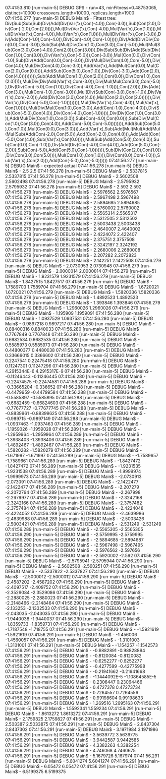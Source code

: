 07:41:53.810 [run-main-5] DEBUG GP$ - run=43, minFitness=0.48753065, distinct=10000 crossovers.length=10000, replicas.length=1900
07:41:56.277 [run-main-5] DEBUG Main$ - Fittest tree: Div(Sub(Sub(Sub(Div(Add(Div(Var('x),Con(-4.0)),Con(-3.0)),Sub(Con(2.0),Div(Con(-2.0),Con(2.0)))),Mul(Div(Var('x),Con(-4.0)),Mul(Var('x),Con(1.0)))),Mul(Div(Var('x),Con(-4.0)),Mul(Var('x),Con(1.0)))),Mul(Div(Var('x),Con(-3.0)),Div(Add(Con(-1.0),Con(-4.0)),Div(Con(-4.0),Con(-1.0))))),Div(Add(Div(Div(Con(0.0),Con(-3.0)),Sub(Sub(Mul(Div(Con(1.0),Con(3.0)),Con(-5.0)),Mul(Mul(Sub(Con(3.0),Con(-4.0)),Con(2.0)),Con(3.0))),Div(Sub(Sub(Div(Add(Sub(Div(Con(1.0),Con(3.0)),Div(Var('x),Con(-5.0))),Con(-3.0)),Mul(Con(0.0),Div(Con(-1.0),Sub(Div(Add(Con(0.0),Con(-3.0)),Div(Mul(Div(Con(4.0),Con(-5.0)),Div(Con(4.0),Mul(Div(Con(4.0),Con(-3.0)),Add(Var('x),Add(Mul(Con(0.0),Mul(Con(2.0),Con(0.0))),Add(Sub(Con(5.0),Con(1.0)),Div(Con(-3.0),Add(Con(2.0),Con(4.0))))))))),Sub(Add(Mul(Con(1.0),Con(2.0)),Con(0.0)),Div(Con(1.0),Con(2.0))))),Mul(Div(Div(Add(Var('x),Con(-3.0)),Div(Mul(Mul(Con(3.0),Con(-5.0)),Div(Div(Con(-5.0),Con(1.0)),Div(Con(-4.0),Con(-1.0)))),Con(2.0))),Div(Add(Con(3.0),Mul(Con(-1.0),Con(-3.0))),Mul(Div(Sub(Con(-3.0),Con(-1.0)),Div(Var('x),Con(-2.0))),Add(Div(Con(3.0),Con(4.0)),Mul(Con(2.0),Con(2.0)))))),Div(Var('x),Div(Con(-5.0),Con(-1.0)))))))),Mul(Div(Var('x),Con(-4.0)),Mul(Var('x),Con(1.0)))),Mul(Div(Mul(Con(1.0),Con(3.0)),Add(Con(-1.0),Con(-4.0))),Div(Sub(Con(-5.0),Con(4.0)),Div(Con(-4.0),Con(-1.0))))),Div(Div(Con(1.0),Con(3.0)),Add(Mul(Div(Con(1.0),Con(3.0)),Sub(Con(-4.0),Con(0.0))),Sub(Div(Mul(Con(1.0),Con(3.0)),Con(4.0)),Add(Con(-5.0),Con(-5.0)))))))),Add(Sub(Con(5.0),Con(1.0)),Mul(Con(0.0),Con(3.0)))),Add(Var('x),Sub(Add(Mul(Mul(Add(Mul(Mul(Sub(Add(Con(-2.0),Con(5.0)),Add(Con(-2.0),Con(4.0))),Add(Add(Con(-5.0),Con(4.0)),Sub(Var('x),Con(0.0)))),Mul(Sub(Add(Con(5.0),Con(4.0)),Sub(Con(0.0),Con(-1.0))),Div(Add(Div(Con(-4.0),Con(4.0)),Add(Con(5.0),Con(-2.0))),Sub(Con(-5.0),Add(Con(5.0),Con(-1.0)))))),Sub(Div(Con(2.0),Con(1.0)),Div(Con(3.0),Con(5.0)))),Mul(Con(1.0),Con(1.0))),Div(Con(0.0),Con(-1.0))),Sub(Var('x),Con(2.0))),Add(Con(-5.0),Con(-5.0))))))
07:41:56.277 [run-main-5] DEBUG Main$ - expected    actual
07:41:56.278 [run-main-5] DEBUG Main$ - 2.5  2.5
07:41:56.278 [run-main-5] DEBUG Main$ - 2.5337815  2.5337815
07:41:56.278 [run-main-5] DEBUG Main$ - 2.5602508  2.5602498
07:41:56.278 [run-main-5] DEBUG Main$ - 2.5795932  2.5795932
07:41:56.278 [run-main-5] DEBUG Main$ - 2.592  2.592
07:41:56.278 [run-main-5] DEBUG Main$ - 2.5976562  2.5976567
07:41:56.278 [run-main-5] DEBUG Main$ - 2.5967498  2.5967498
07:41:56.278 [run-main-5] DEBUG Main$ - 2.5894685  2.5894685
07:41:56.278 [run-main-5] DEBUG Main$ - 2.5760002  2.5760002
07:41:56.278 [run-main-5] DEBUG Main$ - 2.5565314  2.5565317
07:41:56.278 [run-main-5] DEBUG Main$ - 2.5312505  2.5312502
07:41:56.278 [run-main-5] DEBUG Main$ - 2.5003438  2.5003438
07:41:56.278 [run-main-5] DEBUG Main$ - 2.4640007  2.4640002
07:41:56.278 [run-main-5] DEBUG Main$ - 2.4224072  2.422407
07:41:56.278 [run-main-5] DEBUG Main$ - 2.375751  2.3757508
07:41:56.278 [run-main-5] DEBUG Main$ - 2.3242197  2.3242192
07:41:56.279 [run-main-5] DEBUG Main$ - 2.2680006  2.2680008
07:41:56.279 [run-main-5] DEBUG Main$ - 2.207282  2.2072823
07:41:56.279 [run-main-5] DEBUG Main$ - 2.142251  2.1422508
07:41:56.279 [run-main-5] DEBUG Main$ - 2.0730953  2.0730948
07:41:56.279 [run-main-5] DEBUG Main$ - 2.0000014  2.0000014
07:41:56.279 [run-main-5] DEBUG Main$ - 1.9231579  1.9231579
07:41:56.279 [run-main-5] DEBUG Main$ - 1.8427515  1.8427517
07:41:56.279 [run-main-5] DEBUG Main$ - 1.7589703  1.7589704
07:41:56.279 [run-main-5] DEBUG Main$ - 1.6720021  1.6720021
07:41:56.279 [run-main-5] DEBUG Main$ - 1.5820336  1.5820336
07:41:56.279 [run-main-5] DEBUG Main$ - 1.4892523  1.4892523
07:41:56.279 [run-main-5] DEBUG Main$ - 1.393846  1.393846
07:41:56.279 [run-main-5] DEBUG Main$ - 1.2960026  1.2960026
07:41:56.279 [run-main-5] DEBUG Main$ - 1.195909  1.1959091
07:41:56.280 [run-main-5] DEBUG Main$ - 1.0937529  1.0937531
07:41:56.280 [run-main-5] DEBUG Main$ - 0.9897218  0.9897217
07:41:56.280 [run-main-5] DEBUG Main$ - 0.88400316  0.8840033
07:41:56.280 [run-main-5] DEBUG Main$ - 0.7767849  0.7767848
07:41:56.280 [run-main-5] DEBUG Main$ - 0.6682534  0.6682535
07:41:56.280 [run-main-5] DEBUG Main$ - 0.5585973  0.5585973
07:41:56.280 [run-main-5] DEBUG Main$ - 0.44800377  0.4480038
07:41:56.280 [run-main-5] DEBUG Main$ - 0.33666015  0.3366602
07:41:56.280 [run-main-5] DEBUG Main$ - 0.2247541  0.22475418
07:41:56.280 [run-main-5] DEBUG Main$ - 0.11247301  0.11247296
07:41:56.280 [run-main-5] DEBUG Main$ - 4.2915344E-6  4.2915317E-6
07:41:56.280 [run-main-5] DEBUG Main$ - -0.11246443  -0.11246445
07:41:56.280 [run-main-5] DEBUG Main$ - -0.22474575  -0.22474581
07:41:56.288 [run-main-5] DEBUG Main$ - -0.33665204  -0.336652
07:41:56.288 [run-main-5] DEBUG Main$ - -0.4479959  -0.44799584
07:41:56.288 [run-main-5] DEBUG Main$ - -0.5585897  -0.5585895
07:41:56.288 [run-main-5] DEBUG Main$ - -0.6682459  -0.66824603
07:41:56.288 [run-main-5] DEBUG Main$ - -0.77677727  -0.77677745
07:41:56.288 [run-main-5] DEBUG Main$ - -0.8839961  -0.88399625
07:41:56.288 [run-main-5] DEBUG Main$ - -0.989715  -0.9897149
07:41:56.288 [run-main-5] DEBUG Main$ - -1.0937463  -1.0937463
07:41:56.289 [run-main-5] DEBUG Main$ - -1.1959026  -1.1959028
07:41:56.289 [run-main-5] DEBUG Main$ - -1.2959964  -1.2959964
07:41:56.289 [run-main-5] DEBUG Main$ - -1.3938403  -1.3938406
07:41:56.289 [run-main-5] DEBUG Main$ - -1.4892467  -1.4892467
07:41:56.289 [run-main-5] DEBUG Main$ - -1.5820282  -1.5820279
07:41:56.289 [run-main-5] DEBUG Main$ - -1.671997  -1.671997
07:41:56.289 [run-main-5] DEBUG Main$ - -1.7589657  -1.7589661
07:41:56.289 [run-main-5] DEBUG Main$ - -1.8427472  -1.8427472
07:41:56.289 [run-main-5] DEBUG Main$ - -1.9231535  -1.9231538
07:41:56.289 [run-main-5] DEBUG Main$ - -1.9999974  -1.9999973
07:41:56.289 [run-main-5] DEBUG Main$ - -2.0730913  -2.073091
07:41:56.289 [run-main-5] DEBUG Main$ - -2.1422477  -2.1422477
07:41:56.289 [run-main-5] DEBUG Main$ - -2.207279  -2.2072794
07:41:56.289 [run-main-5] DEBUG Main$ - -2.267998  -2.2679977
07:41:56.289 [run-main-5] DEBUG Main$ - -2.3242168  -2.3242166
07:41:56.289 [run-main-5] DEBUG Main$ - -2.3757482  -2.3757484
07:41:56.289 [run-main-5] DEBUG Main$ - -2.4224048  -2.4224052
07:41:56.289 [run-main-5] DEBUG Main$ - -2.4639986  -2.4639988
07:41:56.289 [run-main-5] DEBUG Main$ - -2.5003426  -2.5003421
07:41:56.289 [run-main-5] DEBUG Main$ - -2.531249  -2.531249
07:41:56.289 [run-main-5] DEBUG Main$ - -2.5565305  -2.5565305
07:41:56.290 [run-main-5] DEBUG Main$ - -2.5759995  -2.5759995
07:41:56.290 [run-main-5] DEBUG Main$ - -2.5894685  -2.5894687
07:41:56.290 [run-main-5] DEBUG Main$ - -2.5967498  -2.5967495
07:41:56.290 [run-main-5] DEBUG Main$ - -2.5976562  -2.597656
07:41:56.290 [run-main-5] DEBUG Main$ - -2.5920002  -2.592
07:41:56.290 [run-main-5] DEBUG Main$ - -2.5795941  -2.5795944
07:41:56.290 [run-main-5] DEBUG Main$ - -2.5602508  -2.560251
07:41:56.290 [run-main-5] DEBUG Main$ - -2.5337822  -2.5337827
07:41:56.290 [run-main-5] DEBUG Main$ - -2.5000012  -2.5000012
07:41:56.290 [run-main-5] DEBUG Main$ - -2.4587202  -2.4587202
07:41:56.290 [run-main-5] DEBUG Main$ - -2.4097517  -2.409752
07:41:56.290 [run-main-5] DEBUG Main$ - -2.3529084  -2.3529086
07:41:56.290 [run-main-5] DEBUG Main$ - -2.2880025  -2.2880023
07:41:56.290 [run-main-5] DEBUG Main$ - -2.2148466  -2.2148464
07:41:56.290 [run-main-5] DEBUG Main$ - -2.133253  -2.1332533
07:41:56.290 [run-main-5] DEBUG Main$ - -2.043035  -2.043035
07:41:56.290 [run-main-5] DEBUG Main$ - -1.9440038  -1.9440037
07:41:56.290 [run-main-5] DEBUG Main$ - -1.8359733  -1.8359731
07:41:56.290 [run-main-5] DEBUG Main$ - -1.7187548  -1.718755
07:41:56.291 [run-main-5] DEBUG Main$ - -1.5921619  -1.5921619
07:41:56.291 [run-main-5] DEBUG Main$ - -1.456006  -1.4560057
07:41:56.291 [run-main-5] DEBUG Main$ - -1.3101003  -1.3101001
07:41:56.291 [run-main-5] DEBUG Main$ - -1.154257  -1.1542573
07:41:56.291 [run-main-5] DEBUG Main$ - -0.9882891  -0.98828894
07:41:56.291 [run-main-5] DEBUG Main$ - -0.8120084  -0.8120082
07:41:56.291 [run-main-5] DEBUG Main$ - -0.6252277  -0.6252277
07:41:56.291 [run-main-5] DEBUG Main$ - -0.4277599  -0.42775998
07:41:56.291 [run-main-5] DEBUG Main$ - -0.21941662  -0.21941668
07:41:56.291 [run-main-5] DEBUG Main$ - -1.1444092E-5  -1.10864585E-5
07:41:56.291 [run-main-5] DEBUG Main$ - 0.2306447  0.23064466
07:41:56.291 [run-main-5] DEBUG Main$ - 0.4727378  0.47273734
07:41:56.291 [run-main-5] DEBUG Main$ - 0.7264557  0.7264556
07:41:56.291 [run-main-5] DEBUG Main$ - 0.99198604  0.99198633
07:41:56.291 [run-main-5] DEBUG Main$ - 1.269516  1.2695163
07:41:56.291 [run-main-5] DEBUG Main$ - 1.5592341  1.559234
07:41:56.291 [run-main-5] DEBUG Main$ - 1.8613272  1.8613272
07:41:56.291 [run-main-5] DEBUG Main$ - 2.1759825  2.1759827
07:41:56.291 [run-main-5] DEBUG Main$ - 2.503387  2.5033875
07:41:56.291 [run-main-5] DEBUG Main$ - 2.8437304  2.8437302
07:41:56.291 [run-main-5] DEBUG Main$ - 3.1971984  3.1971986
07:41:56.291 [run-main-5] DEBUG Main$ - 3.5639772  3.5639775
07:41:56.291 [run-main-5] DEBUG Main$ - 3.9442587  3.9442585
07:41:56.291 [run-main-5] DEBUG Main$ - 4.3382263  4.3382254
07:41:56.291 [run-main-5] DEBUG Main$ - 4.746068  4.7460675
07:41:56.291 [run-main-5] DEBUG Main$ - 5.1679726  5.167974
07:41:56.291 [run-main-5] DEBUG Main$ - 5.6041274  5.6041274
07:41:56.291 [run-main-5] DEBUG Main$ - 6.05472  6.05472
07:41:56.291 [run-main-5] DEBUG Main$ - 6.5199375  6.5199375
